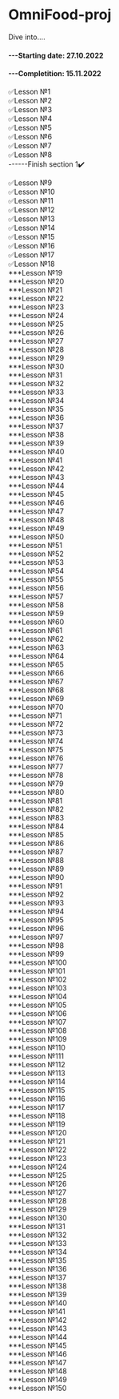 # OmniFood-proj

Dive into....   

#### ---Starting date: 27.10.2022    
#### ---Completition: 15.11.2022    
  
  
✅Lesson №1    
✅Lesson №2  
✅Lesson №3  
✅Lesson №4  
✅Lesson №5  
✅Lesson №6   
✅Lesson №7   
✅Lesson №8   
------Finish section 1✔️

✅Lesson №9   
✅Lesson №10   
✅Lesson №11   
✅Lesson №12   
✅Lesson №13   
✅Lesson №14  
✅Lesson №15  
✅Lesson №16   
✅Lesson №17   
✅Lesson №18    
***Lesson №19     
***Lesson №20    
***Lesson №21     
***Lesson №22    
***Lesson №23     
***Lesson №24    
***Lesson №25    
***Lesson №26  
***Lesson №27  
***Lesson №28  
***Lesson №29  
***Lesson №30  
***Lesson №31  
***Lesson №32  
***Lesson №33  
***Lesson №34  
***Lesson №35  
***Lesson №36  
***Lesson №37  
***Lesson №38  
***Lesson №39  
***Lesson №40  
***Lesson №41  
***Lesson №42  
***Lesson №43  
***Lesson №44   
***Lesson №45  
***Lesson №46  
***Lesson №47  
***Lesson №48  
***Lesson №49  
***Lesson №50  
***Lesson №51  
***Lesson №52  
***Lesson №53  
***Lesson №54  
***Lesson №55  
***Lesson №56  
***Lesson №57  
***Lesson №58  
***Lesson №59  
***Lesson №60  
***Lesson №61  
***Lesson №62  
***Lesson №63  
***Lesson №64  
***Lesson №65  
***Lesson №66  
***Lesson №67  
***Lesson №68  
***Lesson №69  
***Lesson №70  
***Lesson №71  
***Lesson №72  
***Lesson №73  
***Lesson №74  
***Lesson №75  
***Lesson №76  
***Lesson №77  
***Lesson №78  
***Lesson №79  
***Lesson №80  
***Lesson №81  
***Lesson №82  
***Lesson №83  
***Lesson №84   
***Lesson №85  
***Lesson №86  
***Lesson №87  
***Lesson №88  
***Lesson №89  
***Lesson №90  
***Lesson №91  
***Lesson №92  
***Lesson №93  
***Lesson №94  
***Lesson №95  
***Lesson №96  
***Lesson №97  
***Lesson №98  
***Lesson №99  
***Lesson №100  
***Lesson №101  
***Lesson №102  
***Lesson №103  
***Lesson №104  
***Lesson №105  
***Lesson №106  
***Lesson №107  
***Lesson №108  
***Lesson №109  
***Lesson №110  
***Lesson №111  
***Lesson №112  
***Lesson №113  
***Lesson №114  
***Lesson №115  
***Lesson №116  
***Lesson №117  
***Lesson №118  
***Lesson №119  
***Lesson №120  
***Lesson №121  
***Lesson №122  
***Lesson №123  
***Lesson №124  
***Lesson №125  
***Lesson №126  
***Lesson №127  
***Lesson №128  
***Lesson №129  
***Lesson №130  
***Lesson №131  
***Lesson №132  
***Lesson №133  
***Lesson №134  
***Lesson №135  
***Lesson №136  
***Lesson №137  
***Lesson №138  
***Lesson №139  
***Lesson №140  
***Lesson №141  
***Lesson №142  
***Lesson №143  
***Lesson №144  
***Lesson №145  
***Lesson №146  
***Lesson №147  
***Lesson №148  
***Lesson №149  
***Lesson №150  
